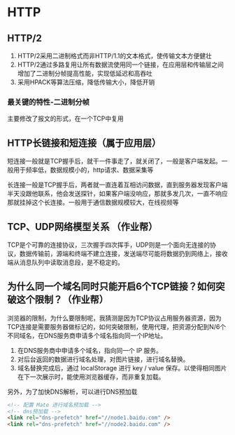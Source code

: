 # HTTP

## HTTP/2

1. HTTP/2采用二进制格式而非HTTP/1.1的文本格式，使传输文本方便健壮
2. HTTP/2通过多路复用让所有数据流使用同一个链接，在应用层和传输层之间增加了二进制分帧提高性能，实现低延迟和高吞吐
3. 采用HPACK等算法压缩，降低传输大小，降低开销

### 最关键的特性-二进制分帧

主要修改了报文的形式，在一个TCP中复用

## HTTP长链接和短连接（属于应用层）

短连接一般就是TCP握手后，就干一件事走了，就关闭了，一般是客户端发起。一般用于频率低，数据规模小的，http请求、数据采集等

长连接一般是TCP握手后，两者就一直连着互相访问数据，直到服务器发现客户端半天没跟他联系，他会发送探针，如果客户端没响应，那就多发几次，一直不响应那就挂掉这个长连接。一般用于通信数据规模较大，在线视频等

## TCP、UDP网络模型关系 （作业帮）

TCP是个可靠的连接协议，三次握手四次挥手，UDP则是一个面向无连接的协议，数据传输前，源端和终端不建立连接，发送端尽可能将数据扔到网络上，接收端从消息队列中读取消息段，是不稳定的。

## 为什么同一个域名同时只能开启6个TCP链接？如何突破这个限制？（作业帮）

浏览器的限制，为什么要限制呢，我猜测是因为TCP协议占用服务器资源，因为TCP连接是需要服务器做标记的，如何突破限制，使用代理，把资源分配到N/6个不同域名，在DNS服务商申请多个域名指向同一个IP地址。

1. 在DNS服务商中申请多个域名，指向同一个 IP 服务。
2. 对后台返回的数据进行域名处理，对图片链接，进行域名替换。
3. 域名替换完成后，通过 localStorage 进行 key / value 保存。以使得相同图片在下一次展示时，能使用浏览器缓存，而非重复加载。

另外，为了加快DNS解析，可以进行DNS预加载

```html
<!-- 配置 Mate 进行域名预加载 -->
<!-- dns预加载 -->
<link rel="dns-prefetch" href="//node1.baidu.com" />
<link rel="dns-prefetch" href="//node2.baidu.com" />
```
